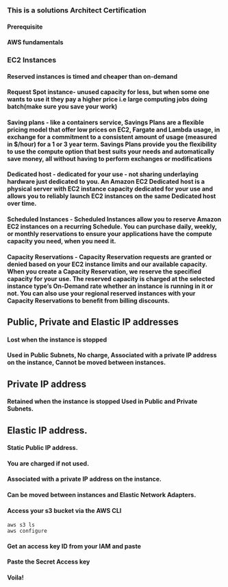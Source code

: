 ### This is a solutions Architect Certification

#### Prerequisite
#### AWS fundamentals

### EC2 Instances
#### Reserved instances is timed and cheaper than on-demand

#### Request Spot instance- unused capacity for less, but when some one wants to use it they pay a higher price i.e large computing jobs doing batch(make sure you save your work)

#### Saving plans - like a containers service, Savings Plans are a flexible pricing model that offer low prices on EC2, Fargate and Lambda usage, in exchange for a commitment to a consistent amount of usage (measured in $/hour) for a 1 or 3 year term. Savings Plans provide you the flexibility to use the compute option that best suits your needs and automatically save money, all without having to perform exchanges or modifications

#### Dedicated host - dedicated for your use - not sharing underlaying hardware just dedicated to you. An Amazon EC2 Dedicated host is a physical server with EC2 instance capacity dedicated for your use and allows you to reliably launch EC2 instances on the same Dedicated host over time.
#### Scheduled Instances - Scheduled Instances allow you to reserve Amazon EC2 instances on a recurring Schedule. You can purchase daily, weekly, or monthly reservations to ensure your applications have the compute capacity you need, when you need it.

#### Capacity Reservations - Capacity Reservation requests are granted or denied based on your EC2 instance limits and our available capacity. When you create a Capacity Reservation, we reserve the specified capacity for your use. The reserved capacity is charged at the selected instance type’s On-Demand rate whether an instance is running in it or not. You can also use your regional reserved instances with your Capacity Reservations to benefit from billing discounts.


## Public, Private and Elastic IP addresses

#### Lost when the instance is stopped
#### Used in Public Subnets, No charge, Associated with a private IP address on the instance, Cannot be moved between instances.
## Private IP address
#### Retained when the instance is stopped Used in Public and Private Subnets.
## Elastic IP address.
#### Static Public IP address.
#### You are charged if not used.
#### Associated with a private IP address on the instance.
#### Can be moved between instances and Elastic Network Adapters.
#### Access your s3 bucket via the AWS CLI

```git
aws s3 ls
aws configure
```
#### Get an access key ID from your IAM and paste
#### Paste the Secret Access key
#### Voila!
